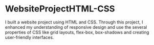 # WebsiteProjectHTML-CSS
I built a website project using HTML and CSS. <be>  Through this project, I enhanced my understanding of responsive design and use the several properties of CSS like grid layouts, flex-box, box-shadows and creating user-friendly interfaces.
